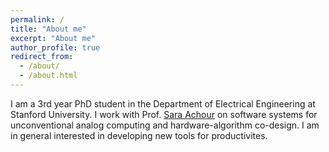 ```yaml
---
permalink: /
title: "About me"
excerpt: "About me"
author_profile: true
redirect_from: 
  - /about/
  - /about.html
---
```


I am a 3rd year PhD student in the Department of Electrical Engineering at Stanford University. I work with Prof. [Sara Achour](https://www.sara-achour.me/) on software systems for unconventional analog computing and hardware-algorithm co-design. I am in general interested in developing new tools for productivites.